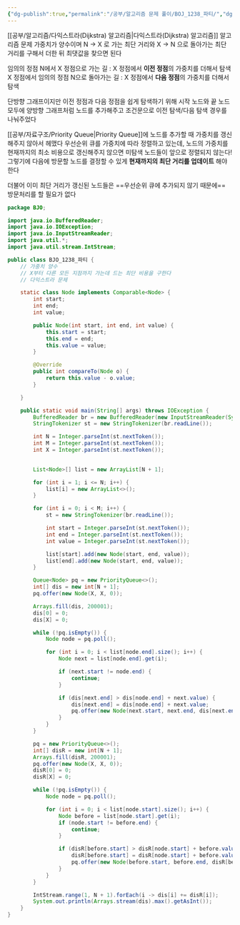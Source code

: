 ```yaml
---
{"dg-publish":true,"permalink":"/공부/알고리즘 문제 풀이/BOJ_1238_파티/","dgPassFrontmatter":true}
---
```



[[공부/알고리즘/다익스트라(Dijkstra) 알고리즘\|다익스트라(Dijkstra) 알고리즘]] 알고리즘 문제
가중치가 양수이며 N -> X 로 가는 최단 거리와 X -> N 으로 돌아가는 최단 거리를 구해서 더한 뒤 최댓값을 찾으면 된다

임의의 정점 N에서 X 정점으로 가는 길 : X 정점에서 **이전 정점**의 가중치를 더해서 탐색
X 정점에서 임의의 정점 N으로 돌아가는 길 : X 정점에서 **다음 정점**의 가중치를 더해서 탐색

단방향 그래프이지만 이전 정점과 다음 정점을 쉽게 탐색하기 위해 시작 노드와 끝 노드 모두에 양방향 그래프처럼 노드를 추가해주고 조건문으로 이전 탐색/다음 탐색 경우를 나눠주었다

[[공부/자료구조/Priority Queue\|Priority Queue]]에 노드를 추가할 때 가중치를 갱신해주지 않아서 헤맸다
우선순위 큐를 가중치에 따라 정렬하고 있는데, 노드의 가중치를 현재까지의 최소 비용으로 갱신해주지 않으면 미탐색 노드들이 앞으로 정렬되지 않는다!
그렇기에 다음에 방문할 노드를 결정할 수 있게 **현재까지의 최단 거리를 업데이트** 해야한다

더불어 이미 최단 거리가 갱신된 노드들은 ==우선순위 큐에 추가되지 않기 때문에== 방문처리를 할 필요가 없다

```java
package BJO;

import java.io.BufferedReader;
import java.io.IOException;
import java.io.InputStreamReader;
import java.util.*;
import java.util.stream.IntStream;

public class BJO_1238_파티 {
    // 가중치 양수
    // X부터 다른 모든 지점까지 가는데 드는 최단 비용을 구한다
    // 다익스트라 문제

    static class Node implements Comparable<Node> {
        int start;
        int end;
        int value;

        public Node(int start, int end, int value) {
            this.start = start;
            this.end = end;
            this.value = value;
        }

        @Override
        public int compareTo(Node o) {
            return this.value - o.value;
        }

    }

    public static void main(String[] args) throws IOException {
        BufferedReader br = new BufferedReader(new InputStreamReader(System.in));
        StringTokenizer st = new StringTokenizer(br.readLine());

        int N = Integer.parseInt(st.nextToken());
        int M = Integer.parseInt(st.nextToken());
        int X = Integer.parseInt(st.nextToken());

		 
        List<Node>[] list = new ArrayList[N + 1];

        for (int i = 1; i <= N; i++) {
            list[i] = new ArrayList<>();
        }

        for (int i = 0; i < M; i++) {
            st = new StringTokenizer(br.readLine());

            int start = Integer.parseInt(st.nextToken());
            int end = Integer.parseInt(st.nextToken());
            int value = Integer.parseInt(st.nextToken());

            list[start].add(new Node(start, end, value));
            list[end].add(new Node(start, end, value));
        }

        Queue<Node> pq = new PriorityQueue<>();
        int[] dis = new int[N + 1];
        pq.offer(new Node(X, X, 0));

        Arrays.fill(dis, 200001);
        dis[0] = 0;
        dis[X] = 0;

        while (!pq.isEmpty()) {
            Node node = pq.poll();

            for (int i = 0; i < list[node.end].size(); i++) {
                Node next = list[node.end].get(i);

                if (next.start != node.end) {
                    continue;
                }

                if (dis[next.end] > dis[node.end] + next.value) {
                    dis[next.end] = dis[node.end] + next.value;
                    pq.offer(new Node(next.start, next.end, dis[next.end]));
                }
            }
        }

        pq = new PriorityQueue<>();
        int[] disR = new int[N + 1];
        Arrays.fill(disR, 200001);
        pq.offer(new Node(X, X, 0));
        disR[0] = 0;
        disR[X] = 0;

        while (!pq.isEmpty()) {
            Node node = pq.poll();

            for (int i = 0; i < list[node.start].size(); i++) {
                Node before = list[node.start].get(i);
                if (node.start != before.end) {
                    continue;
                }

                if (disR[before.start] > disR[node.start] + before.value) {
                    disR[before.start] = disR[node.start] + before.value;
                    pq.offer(new Node(before.start, before.end, disR[before.start]));
                }
            }
        }

        IntStream.range(1, N + 1).forEach(i -> dis[i] += disR[i]);
        System.out.println(Arrays.stream(dis).max().getAsInt());
    }
}


```